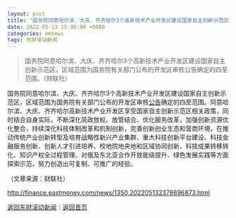 ```yaml
---
layout: post
title: "国务院同意哈尔滨、大庆、齐齐哈尔3个高新技术产业开发区建设国家自主创新示范区"
date: 2022-05-13 15:06:00 +0800
categories: emnews
tags: 东财滚动新闻
---
```

> 国务院同意哈尔滨、大庆、齐齐哈尔3个高新技术产业开发区建设国家自主创新示范区，区域范围为国务院有关部门公布的开发区审核公告确定的四至范围。（财联社）

<p>国务院同意哈尔滨、大庆、齐齐哈尔3个高新技术产业开发区建设国家自主创新示范区，区域范围为国务院有关部门公布的开发区审核<span id="Info.3332"><a href="http://data.eastmoney.com/notices/" class="infokey">公告</a></span>确定的四至范围。同意哈尔滨、大庆、齐齐哈尔高新技术产业开发区享受国家自主创新示范区相关政策，同时结合自身实际，不断深化简政放权、放管结合、优化服务改革，加强创新资源优化整合，持续深化科技体制改革和机制创新，完善创新创业生态和营商环境，在推动传统产业创新转型及培育战略性新兴产业集群、重大科技创新平台建设、科技金融服务创新、创新人才引进培养、校地院地央地和区域协同创新、科技成果转移转化、知识产权全过程管理、对俄及东北亚合作开放能级提升、绿色发展实践等方面探索示范，努力创造出可复制、可推广的经验。</p><p class="em_media">（文章来源：财联社）</p>

<http://finance.eastmoney.com/news/1350,202205132378696873.html>

[返回东财滚动新闻](//finews.withounder.com/emnews/)｜[返回首页](//finews.withounder.com/)